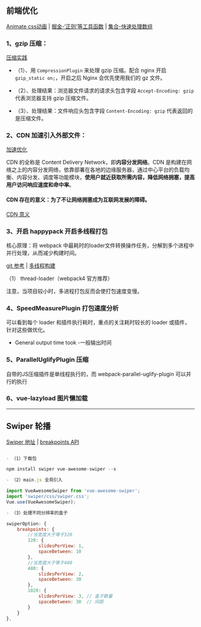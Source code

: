 ## 前端优化

[Animate css动画](http://www.jq22.com/yanshi819) | [掘金-‘正则’等工具函数](https://juejin.im/post/5e6cf42bf265da57397e3694) | [集合-快速处理数组](https://juejin.im/post/5ec90f72e51d45785225a2c8)

### 1、gzip 压缩：

[压缩实践](https://juejin.im/post/5eb2243e51882555d8457833#heading-12)

- （1）、用 `CompressionPlugin` 来处理 gzip 压缩。配合 nginx 开启 `gzip_static on;`，开启之后 Nginx 会优先使用我们的 gz 文件。

- （2）、处理结果：浏览器文件请求的请求头包含字段 `Accept-Encoding: gzip` 代表浏览器支持 gzip 压缩文件。

- （3）、处理结果：文件响应头包含字段 `Content-Encoding: gzip` 代表返回的是压缩文件。

### 2、CDN 加速引入外部文件：

[加速优化](https://juejin.im/post/5b97b84ee51d450e6c7492f6)

CDN 的全称是 Content Delivery Network，即**内容分发网络**。CDN 是构建在网络之上的内容分发网络，依靠部署在各地的边缘服务器，通过中心平台的负载均衡、内容分发、调度等功能模块，**使用户就近获取所需内容，降低网络拥塞，提高用户访问响应速度和命中率**。

#### CDN 存在的意义：为了不让网络拥塞成为互联网发展的障碍。

[CDN 意义](https://juejin.im/post/5d1385b25188253dc975b577)

### 3、开启 happypack 开启多线程打包

核心原理：将 webpack 中最耗时的loader文件转换操作任务，分解到多个进程中并行处理，从而减少构建时间。

[git 参考](https://github.com/18332558629/vue-base-boot/blob/master/vue.config.js) | [多线程构建](https://www.cnblogs.com/duanlibo/p/12532569.html)

（1） thread-loader（webpack4 官方推荐）

注意，当项目较小时，多进程打包反而会使打包速度变慢。

### 4、SpeedMeasurePlugin 打包速度分析

可以看到每个 loader 和插件执行耗时，重点的关注耗时较长的 loader 或插件，针对这些做优化。

- General output time took -一般输出时间


### 5、ParallelUglifyPlugin 压缩

自带的JS压缩插件是单线程执行的，而 webpack-parallel-uglify-plugin 可以并行的执行

### 6、vue-lazyload 图片懒加载

---

## Swiper 轮播

[Swiper 地址](https://www.swiper.com.cn/) | [breakpoints API](https://www.swiper.com.cn/api/parameters/289.html)

```js

- （1）下载包

npm install swiper vue-awesome-swiper --s

- （2）main.js 全局引入

import VueAwesomeSwiper from 'vue-awesome-swiper';
import 'swiper/css/swiper.css';
Vue.use(VueAwesomeSwiper);

- （3）处理不同分辨率的盒子

swiperOption: {
    breakpoints: { 
        //当宽度大于等于320
        320: {
            slidesPerView: 1,
            spaceBetween: 10
        },
        //当宽度大于等于480
        480: { 
            slidesPerView: 2,
            spaceBetween: 30
        },
        1020: { 
            slidesPerView: 3, // 盒子数量
            spaceBetween: 30  // 间距
        }
    }
},

```